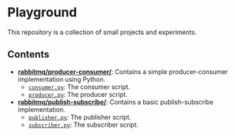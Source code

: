 # Playground

This repository is a collection of small projects and experiments.

## Contents

*   **[rabbitmq/producer-consumer/](./rabbitmq/producer-consumer/)**: Contains a simple producer-consumer implementation using Python.
    *   [`consumer.py`](./rabbitmq/producer-consumer/consumer.py): The consumer script.
    *   [`producer.py`](./rabbitmq/producer-consumer/producer.py): The producer script.
*   **[rabbitmq/publish-subscribe/](./rabbitmq/publish-subscribe/)**: Contains a basic publish-subscribe implementation.
    *   [`publisher.py`](./rabbitmq/publish-subscribe/publisher.py): The publisher script.
    *   [`subscriber.py`](./rabbitmq/publish-subscribe/subscriber.py): The subscriber script.

